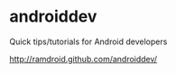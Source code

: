 androiddev
==========

Quick tips/tutorials for Android developers

http://ramdroid.github.com/androiddev/
